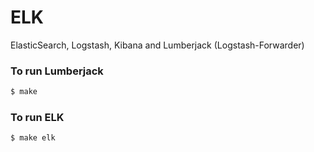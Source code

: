 # ELK

ElasticSearch, Logstash, Kibana and Lumberjack (Logstash-Forwarder)

### To run Lumberjack

```bash
$ make
```

### To run ELK

```bash
$ make elk
```
